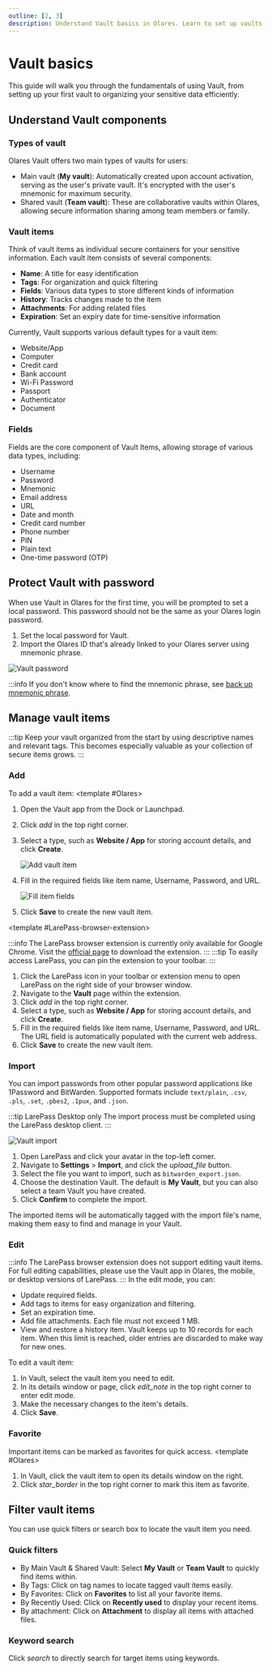 ```yaml
---
outline: [2, 3]
description: Understand Vault basics in Olares. Learn to set up vaults, manage vault items, organize sensitive data with tags, and protect your information with local passwords and encryption.
---
```


# Vault basics
This guide will walk you through the fundamentals of using Vault, from setting up your first vault to organizing your sensitive data efficiently.

## Understand Vault components

### Types of vault
Olares Vault offers two main types of vaults for users:

* Main vault (**My vault**): Automatically created upon account activation, serving as the user's private vault. It's encrypted with the user's mnemonic for maximum security.
* Shared vault (**Team vault**): These are collaborative vaults within Olares, allowing secure information sharing among team members or family.

### Vault items
Think of vault items as individual secure containers for your sensitive information. Each vault item consists of several components:

* **Name**: A title for easy identification
* **Tags**: For organization and quick filtering
* **Fields**: Various data types to store different kinds of information
* **History**: Tracks changes made to the item
* **Attachments**: For adding related files
* **Expiration**: Set an expiry date for time-sensitive information

Currently, Vault supports various default types for a vault item:
- Website/App
- Computer
- Credit card
- Bank account
- Wi-Fi Password
- Passport
- Authenticator
- Document

### Fields
Fields are the core component of Vault Items, allowing storage of various data types, including:

* Username
* Password
* Mnemonic
* Email address
* URL
* Date and month
* Credit card number
* Phone number
* PIN
* Plain text
* One-time password (OTP)

## Protect Vault with password
When use Vault in Olares for the first time, you will be prompted to set a local password. This password should not be the same as your Olares login password.

1. Set the local password for Vault.
2. Import the Olares ID that's already linked to your Olares server using mnemonic phrase. 

![Vault password](/images/manual/olares/vault-local-password.png)

:::info
If you don't know where to find the mnemonic phrase, see [back up mnemonic phrase](/manual/larepass/back-up-mnemonics).


## Manage vault items
:::tip
Keep your vault organized from the start by using descriptive names and relevant tags. This becomes especially valuable as your collection of secure items grows.
:::

### Add
To add a vault item:
<tabs>
<template #Olares>

1. Open the Vault app from the Dock or Launchpad.
2. Click <i class="material-symbols-outlined">add</i> in the top right corner.
3. Select a type, such as **Website / App** for storing account details, and click **Create**.

   ![Add vault item](/images/manual/olares/add-vault-item.png#bordered)
4. Fill in the required fields like item name, Username, Password, and URL.

   ![Fill item fields](/images/manual/olares/fill-item-fields.png#bordered)
5. Click **Save** to create the new vault item.
</template>
<template #LarePass-desktop-or-mobile>

1. Open LarePass on your device, and navigate to the **Vault** page within the app.
2. Click <i class="material-symbols-outlined">add</i> in the top right corner.
3. Select a type, such as **Website / App** for storing account details, and click **Create**.
4. Fill in the required fields like item name, Username, Password, and URL.
5. Click **Save** to create the new vault item.
</template>

<template #LarePass-browser-extension>

:::info
The LarePass browser extension is currently only available for Google Chrome. Visit the [official page](https://olares.com/larepass) to download the extension.
:::
:::tip
To easily access LarePass, you can pin the extension to your toolbar.
:::
1. Click the LarePass icon in your toolbar or extension menu to open LarePass on the right side of your browser window.
2. Navigate to the **Vault** page within the extension.
3. Click <i class="material-symbols-outlined">add</i> in the top right corner.
4. Select a type, such as **Website / App** for storing account details, and click **Create**.
5. Fill in the required fields like item name, Username, Password, and URL. The URL field is automatically populated with the current web address.
6. Click **Save** to create the new vault item.
</template>
</tabs>

### Import

You can import passwords from other popular password applications like 1Password and BitWarden. Supported formats include `text/plain`, `.csv`, `.pls`, `.set`, `.pbes2`, `.1pux`, and `.json`.

:::tip LarePass Desktop only
The import process must be completed using the LarePass desktop client.
:::

![Vault import](/images/manual/olares/vault-import.png)
1.  Open LarePass and click your avatar in the top-left corner.
2.  Navigate to **Settings** > **Import**, and click the <i class="material-symbols-outlined">upload_file</i> button.
3.  Select the file you want to import, such as `bitwarden_export.json`.
4.  Choose the destination Vault. The default is **My Vault**, but you can also select a team Vault you have created.
5.  Click **Confirm** to complete the import.

The imported items will be automatically tagged with the import file's name, making them easy to find and manage in your Vault.

### Edit
:::info
The LarePass browser extension does not support editing vault items. For full editing capabilities, please use the Vault app in Olares, the mobile, or desktop versions of LarePass.
:::
In the edit mode, you can:
- Update required fields.
- Add tags to items for easy organization and filtering.
- Set an expiration time.
- Add file attachments. Each file must not exceed 1 MB.
- View and restore a history item. Vault keeps up to 10 records for each item. When this limit is reached, older entries are discarded to make way for new ones.

To edit a vault item:
1. In Vault, select the vault item you need to edit. 
2. In its details window or page, click <i class="material-symbols-outlined">edit_note</i> in the top right corner to enter edit mode.
3. Make the necessary changes to the item's details.
4. Click **Save**.

### Favorite
Important items can be marked as favorites for quick access.
<tabs>
<template #Olares>

1. In Vault, click the vault item to open its details window on the right.
2. Click <i class="material-symbols-outlined">star_border</i> in the top right corner to mark this item as favorite.
</template>
<template #LarePass-desktop-or-mobile>

1. Open LarePass on your device, and navigate to the **Vault** page within the app.
2. Click the vault item to navigate to its details page.
3. Click <i class="material-symbols-outlined">star_border</i> in the top right corner to mark this item as favorite.
</template>
</tabs>



## Filter vault items
You can use quick filters or search box to locate the vault item you need.
### Quick filters
* By Main Vault & Shared Vault: Select **My Vault** or **Team Vault** to quickly find items within.
* By Tags: Click on tag names to locate tagged vault items easily.
* By Favorites: Click on **Favorites** to list all your favorite items.
* By Recently Used: Click on **Recently used** to display your recent items.
* By attachment: Click on **Attachment** to display all items with attached files.

### Keyword search
Click <i class="material-symbols-outlined">search</i> to directly search for target items using keywords.